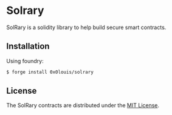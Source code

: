 # Solrary

SolRary is a solidity library to help build secure smart contracts.

## Installation

Using foundry:

```bash
$ forge install 0x0louis/solrary
```

## License

The SolRary contracts are distributed under the [MIT License](https://github.com/0x0Louis/solrary/blob/main/LICENSE).